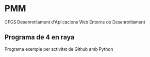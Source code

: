 # PMM

CFGS Desenrotllament d'Aplicacions Web
Entorns de Desenrotllament

## Programa de 4 en raya

Programa exemple per activitat de Github amb Python

